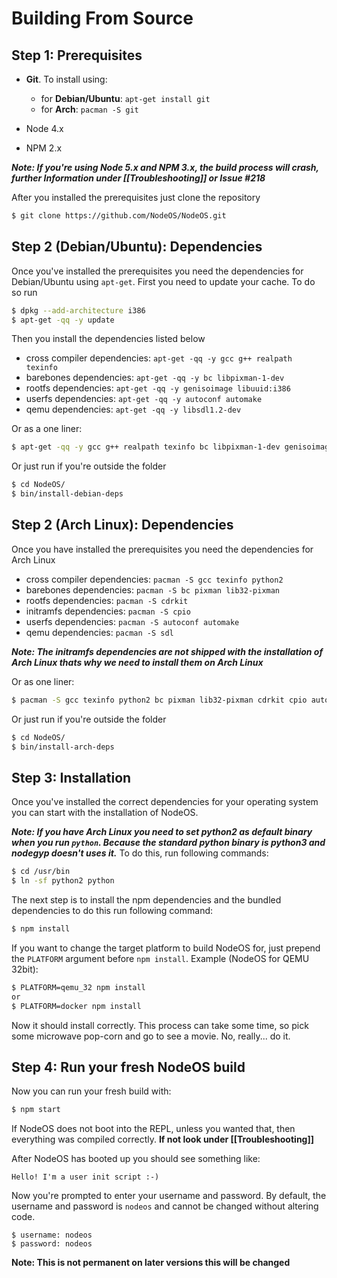 # Building From Source

## Step 1: Prerequisites

- **Git**. To install using:

  - for **Debian/Ubuntu**: `apt-get install git`
  - for **Arch**: `pacman -S git`

- Node 4.x
- NPM 2.x

**_Note: If you're using Node 5.x and NPM 3.x, the build process will crash, further Information under [[Troubleshooting]] or Issue #218_**

After you installed the prerequisites just clone the repository

```bash
$ git clone https://github.com/NodeOS/NodeOS.git
```

## Step 2 (Debian/Ubuntu): Dependencies

Once you've installed the prerequisites you need the dependencies for Debian/Ubuntu using `apt-get`. First you need to update your cache. To do so run

```bash
$ dpkg --add-architecture i386
$ apt-get -qq -y update
```

Then you install the dependencies listed below

- cross compiler dependencies: `apt-get -qq -y gcc g++ realpath texinfo`
- barebones dependencies: `apt-get -qq -y bc libpixman-1-dev`
- rootfs dependencies: `apt-get -qq -y genisoimage libuuid:i386`
- userfs dependencies: `apt-get -qq -y autoconf automake`
- qemu dependencies: `apt-get -qq -y libsdl1.2-dev`

Or as a one liner:

```bash
$ apt-get -qq -y gcc g++ realpath texinfo bc libpixman-1-dev genisoimage libuuid:i386 autoconf automake libsdl1.2-dev
```

Or just run if you're outside the folder

```bash
$ cd NodeOS/
$ bin/install-debian-deps
```

## Step 2 (Arch Linux): Dependencies

Once you have installed the prerequisites you need the dependencies for Arch Linux

- cross compiler dependencies: `pacman -S gcc texinfo python2`
- barebones dependencies: `pacman -S bc pixman lib32-pixman`
- rootfs dependencies: `pacman -S cdrkit`
- initramfs dependencies: `pacman -S cpio`
- userfs dependencies: `pacman -S autoconf automake`
- qemu dependencies: `pacman -S sdl`

**_Note: The initramfs dependencies are not shipped with the installation of Arch Linux thats why we need to install them on Arch Linux_**

Or as one liner:

```bash
$ pacman -S gcc texinfo python2 bc pixman lib32-pixman cdrkit cpio autoconf automake sdl
```

Or just run if you're outside the folder

```bash
$ cd NodeOS/
$ bin/install-arch-deps
```

## Step 3: Installation

Once you've installed the correct dependencies for your operating system you can start with the installation of NodeOS.

**_Note: If you have Arch Linux you need to set python2 as default binary when you run `python`. Because the standard python binary is python3 and nodegyp doesn't uses it._** To do this, run following commands:

```bash
$ cd /usr/bin
$ ln -sf python2 python
```

The next step is to install the npm dependencies and the bundled dependencies to do this run following command:

```bash
$ npm install
```

If you want to change the target platform to build NodeOS for, just prepend the `PLATFORM` argument before `npm install`. Example (NodeOS for QEMU 32bit):

```bash
$ PLATFORM=qemu_32 npm install
or
$ PLATFORM=docker npm install
```

Now it should install correctly. This process can take some time, so pick some microwave pop-corn and go to see a movie. No, really... do it.

## Step 4: Run your fresh NodeOS build

Now you can run your fresh build with:

```bash
$ npm start
```

If NodeOS does not boot into the REPL, unless you wanted that, then everything was compiled correctly. **If not look under [[Troubleshooting]]**

After NodeOS has booted up you should see something like:

```
Hello! I'm a user init script :-)
```

Now you're prompted to enter your username and password. By default, the username and password is `nodeos` and cannot be changed without altering code.

```
$ username: nodeos
$ password: nodeos
```

**Note: This is not permanent on later versions this will be changed**
